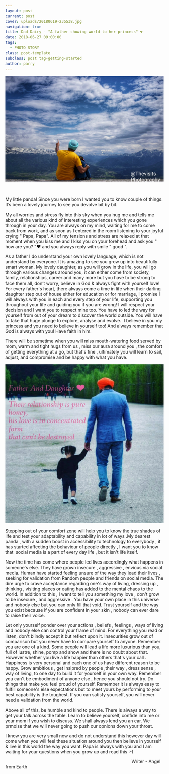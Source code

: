 ```yaml
---
layout: post
current: post
cover: uploads/20180619-235538.jpg
navigation: true
title: Dad Dairy - "A father showing world to her princess" ❤
date: 2018-06-27 09:00:00
tags:
  - PHOTO STORY
class: post-template
subclass: post tag-getting-started
author: parry
---
```


![](/uploads/20180619-235538.jpg)

 

My little panda! Since you were born I wanted you to know couple of things. It’s been a lovely journey to see you devolve bit by bit.

My all worries and stress fly into this sky when you hug me and tells me about all the various kind of interesting experiences which you gone through in your day. You are always on my mind, waiting for me to come back from work, and as soon as I entered in the room listening to your joyful crying " Papa, Papa". All of my tensions and stress are relaxed at that moment when you kiss me and I kiss you on your forehead and ask you " how are you? "❤ and you always reply with smile " good ". 

As a father I do understand your own lovely language, which is not understand by everyone. It is amazing to see you grow up into beautifully smart woman. My lovely daughter, as you will grow in the life, you will go through various changes around you, it can either come from society, family, relationships, career and many more but you have to be strong to face them all, don’t worry, believe in God & always fight with yourself love! For every father's heart, there always come a time in life when their darling daughter step out of house either for education or for marriage, I promise I will always with you in each and every step of your life, supporting you throughout your life and guiding you if you are wrong! I will respect your decision and I want you to respect mine too. You have to led the way for yourself from out of your dream to discover the world outside. You will have to take that huge plunge to explore, analyse and evolve.  I believe in you my princess and you need to believe in yourself too! And always remember that God is always with you! Have faith in him.

There will be sometime when you will miss mouth-watering food served by mom, warm and tight hugs from us , miss our aura around you , the comfort of getting everything at a go, but that's fine , ultimately you will learn to sail, adjust, and compromise and be happy with what you have.

![](/uploads/10.jpeg)

Stepping out of your comfort zone will help you to know the true shades of life and test your adaptability and capability in lot of ways .My dearest panda , with a sudden boost in accessibility to technology to everybody , it has started affecting the behaviour of people directly , I want you to know that  social media is a part of every day life , but it isn't life itself.

Now the time has come where people led lives accordingly what happens in someone's else. They have grown insecure , aggressive , envious via social media. Human have started feeling unsure of the way they lead their lives , seeking for validation from Random people and friends on social media. The dire urge to crave acceptance regarding one's way of living, dressing up , thinking , visiting places or eating has added to the mental chaos to the world. In addition to this , I want to tell you something my love , don't grow to be insecure , and aggressive . You have your own place in this universe and nobody else but you can only fill that void. Trust yourself and the way you exist because if you are confident in your skin , nobody can ever dare to raise their voice.

Let only yourself ponder over your actions , beliefs , feelings , ways of living and nobody else can control your frame of mind. For everything you read or listen, don't blindly accept it but reflect upon it. Insecurities grow out of comparison but you never have to compare yourself to anyone. Remember you are one of a kind. Some people will lead a life more luxurious than you, full of lustre, shine, pomp and show and there is no doubt about that. However whether you live a life happier than others that's your call . Happiness is very personal and each one of us have different reason to be happy. Grow ambitious , get insipred by people ,their way , dress sense , way of living, to one day to build it for yourself in your own way. Remember you can't be embodiment of anyone else , hence you should not try. Do things that make you feel proud of yourself. Remember it is always easy to fulfill someone's else expectations but to meet yours by performing to your best capability is the toughest. If you can satisfy yourself, you will never need a validation from the world.

Above all of this, be humble and kind to people. There is always a way to get your talk across the table. Learn to believe yourself, confide into me or your mom if you wish to discuss. We shall always lend you an ear. We prmoise that we will never going to push our opnions down your throat.

I know you are very small now and do not understand this however day will come when you will feel these situation around you then believe in yourself & live in this world the way you want. Papa is always with you and I am waiting for your questions when you grow up and read this :-) 

                                                                                                      Writer - Angel from Earth